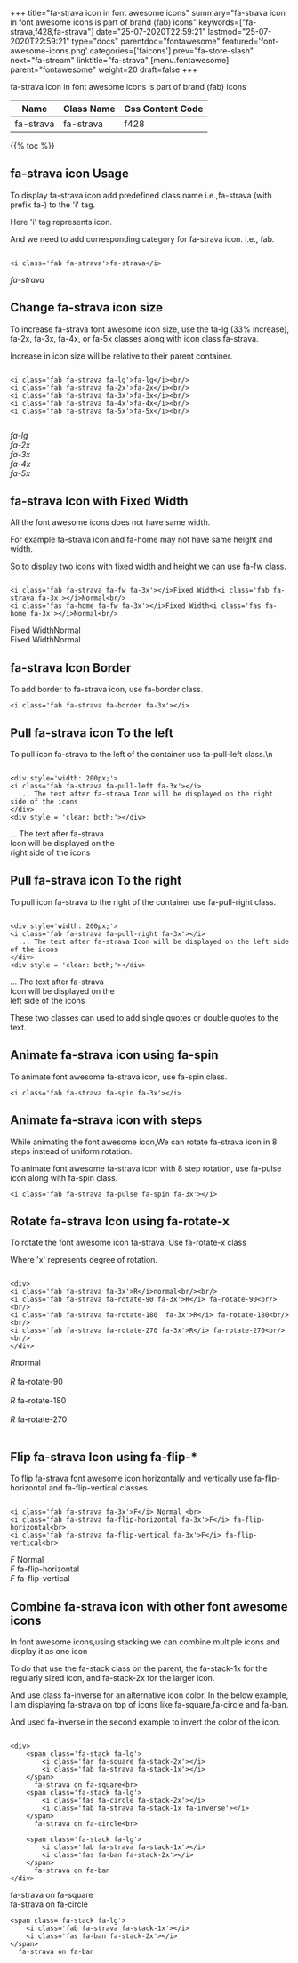 +++
title="fa-strava icon in font awesome icons"
summary="fa-strava icon in font awesome icons is part of brand (fab) icons"
keywords=["fa-strava,f428,fa-strava"]
date="25-07-2020T22:59:21"
lastmod="25-07-2020T22:59:21"
type="docs"
parentdoc="fontawesome"
featured='font-awesome-icons.png'
categories=['faicons']
prev="fa-store-slash"
next="fa-stream"
linktitle="fa-strava"
[menu.fontawesome]
parent="fontawesome"
weight=20
draft=false
+++


fa-strava icon in font awesome icons is part of brand (fab) icons

<div class='table-responsive'><table class='table'><thead><tr><th>Name</th><th>Class Name</th><th>Css Content Code</th></tr></thead><tbody><tr><td>fa-strava</td><td>fa-strava</td><td>f428</td></tr></tbody></table></div>


{{% toc %}}


## fa-strava icon Usage

To display fa-strava icon add predefined class name i.e.,fa-strava (with prefix fa-) to the 'i' tag.

Here 'i' tag represents icon.

And we need to add corresponding category for fa-strava icon. i.e., fab.


```

<i class='fab fa-strava'>fa-strava</i>
```

<i class='fab fa-strava'>fa-strava</i>




## Change fa-strava icon size
To increase fa-strava font awesome icon size, use the fa-lg (33% increase), fa-2x, fa-3x, fa-4x, or fa-5x classes along with icon class fa-strava.

Increase in icon size will be relative to their parent container. 

```

<i class='fab fa-strava fa-lg'>fa-lg</i><br/>
<i class='fab fa-strava fa-2x'>fa-2x</i><br/>
<i class='fab fa-strava fa-3x'>fa-3x</i><br/>
<i class='fab fa-strava fa-4x'>fa-4x</i><br/>
<i class='fab fa-strava fa-5x'>fa-5x</i><br/>
            
```

<i class='fab fa-strava fa-lg'>fa-lg</i><br/>
<i class='fab fa-strava fa-2x'>fa-2x</i><br/>
<i class='fab fa-strava fa-3x'>fa-3x</i><br/>
<i class='fab fa-strava fa-4x'>fa-4x</i><br/>
<i class='fab fa-strava fa-5x'>fa-5x</i><br/>
            



## fa-strava Icon with Fixed Width 

All the font awesome icons does not have same width.

For example fa-strava icon and fa-home may not have same height and width.

So to display two icons with fixed width and height we can use fa-fw class.


```

<i class='fab fa-strava fa-fw fa-3x'></i>Fixed Width<i class='fab fa-strava fa-3x'></i>Normal<br/>
<i class='fas fa-home fa-fw fa-3x'></i>Fixed Width<i class='fas fa-home fa-3x'></i>Normal<br/>
```

<i class='fab fa-strava fa-fw fa-3x'></i>Fixed Width<i class='fab fa-strava fa-3x'></i>Normal<br/>
<i class='fas fa-home fa-fw fa-3x'></i>Fixed Width<i class='fas fa-home fa-3x'></i>Normal<br/>



## fa-strava Icon Border 

To add border to fa-strava icon, use fa-border class.


```
<i class='fab fa-strava fa-border fa-3x'></i>

```
<i class='fab fa-strava fa-border fa-3x'></i>





## Pull fa-strava icon To the left

To pull icon fa-strava to the left of the container use fa-pull-left class.\n

```

<div style='width: 200px;'>
<i class='fab fa-strava fa-pull-left fa-3x'></i>
  ... The text after fa-strava Icon will be displayed on the right side of the icons
</div>
<div style = 'clear: both;'></div>
```

<div style='width: 200px;'>
<i class='fab fa-strava fa-pull-left fa-3x'></i>
  ... The text after fa-strava Icon will be displayed on the right side of the icons
</div>
<div style = 'clear: both;'></div>




## Pull fa-strava icon To the right
To pull icon fa-strava to the right of the container use fa-pull-right class.

```

<div style='width: 200px;'>
<i class='fab fa-strava fa-pull-right fa-3x'></i>
  ... The text after fa-strava Icon will be displayed on the left side of the icons
</div>
<div style = 'clear: both;'></div>
```

<div style='width: 200px;'>
<i class='fab fa-strava fa-pull-right fa-3x'></i>
  ... The text after fa-strava Icon will be displayed on the left side of the icons
</div>
<div style = 'clear: both;'></div>

These two classes can used to add single quotes or double quotes to the text.


## Animate fa-strava icon using fa-spin
To animate font awesome fa-strava icon, use fa-spin class.

```
<i class='fab fa-strava fa-spin fa-3x'></i>
```
<i class='fab fa-strava fa-spin fa-3x'></i>




## Animate fa-strava icon with steps
While animating the font awesome icon,We can rotate fa-strava icon in 8 steps instead of uniform rotation.

To animate font awesome fa-strava icon with 8 step rotation, use fa-pulse icon along with fa-spin class.


```
<i class='fab fa-strava fa-pulse fa-spin fa-3x'></i>

```
<i class='fab fa-strava fa-pulse fa-spin fa-3x'></i>





## Rotate fa-strava Icon using fa-rotate-x
To rotate the font awesome icon fa-strava, Use fa-rotate-x class

Where 'x' represents degree of rotation.


```

<div>
<i class='fab fa-strava fa-3x'>R</i>normal<br/><br/>
<i class='fab fa-strava fa-rotate-90 fa-3x'>R</i> fa-rotate-90<br/><br/> 
<i class='fab fa-strava fa-rotate-180  fa-3x'>R</i> fa-rotate-180<br/><br/> 
<i class='fab fa-strava fa-rotate-270 fa-3x'>R</i> fa-rotate-270<br/><br/>
</div>
```

<div>
<i class='fab fa-strava fa-3x'>R</i>normal<br/><br/>
<i class='fab fa-strava fa-rotate-90 fa-3x'>R</i> fa-rotate-90<br/><br/> 
<i class='fab fa-strava fa-rotate-180  fa-3x'>R</i> fa-rotate-180<br/><br/> 
<i class='fab fa-strava fa-rotate-270 fa-3x'>R</i> fa-rotate-270<br/><br/>
</div>




## Flip fa-strava Icon using fa-flip-*
To flip fa-strava font awesome icon horizontally and vertically use fa-flip-horizontal and fa-flip-vertical classes. 

```

<i class='fab fa-strava fa-3x'>F</i> Normal <br>
<i class='fab fa-strava fa-flip-horizontal fa-3x'>F</i> fa-flip-horizontal<br>
<i class='fab fa-strava fa-flip-vertical fa-3x'>F</i> fa-flip-vertical<br>
```

<i class='fab fa-strava fa-3x'>F</i> Normal <br>
<i class='fab fa-strava fa-flip-horizontal fa-3x'>F</i> fa-flip-horizontal<br>
<i class='fab fa-strava fa-flip-vertical fa-3x'>F</i> fa-flip-vertical<br>




## Combine fa-strava icon with other font awesome icons
In font awesome icons,using stacking we can combine multiple icons and display it as one icon 

To do that use the fa-stack class on the parent, the fa-stack-1x for the regularly sized icon, and fa-stack-2x for the larger icon.

And use class fa-inverse for an alternative icon color. 
In the below example, I am displaying fa-strava on top of icons like fa-square,fa-circle and fa-ban.

And used fa-inverse in the second example to invert the color of the icon.

```

<div>
    <span class='fa-stack fa-lg'>
        <i class='far fa-square fa-stack-2x'></i>
        <i class='fab fa-strava fa-stack-1x'></i>
    </span>
      fa-strava on fa-square<br>
    <span class='fa-stack fa-lg'>
        <i class='fas fa-circle fa-stack-2x'></i>
        <i class='fab fa-strava fa-stack-1x fa-inverse'></i>
    </span>
      fa-strava on fa-circle<br>

    <span class='fa-stack fa-lg'>
        <i class='fab fa-strava fa-stack-1x'></i>
        <i class='fas fa-ban fa-stack-2x'></i>
    </span>
      fa-strava on fa-ban
</div>
```

<div>
    <span class='fa-stack fa-lg'>
        <i class='far fa-square fa-stack-2x'></i>
        <i class='fab fa-strava fa-stack-1x'></i>
    </span>
      fa-strava on fa-square<br>
    <span class='fa-stack fa-lg'>
        <i class='fas fa-circle fa-stack-2x'></i>
        <i class='fab fa-strava fa-stack-1x fa-inverse'></i>
    </span>
      fa-strava on fa-circle<br>

    <span class='fa-stack fa-lg'>
        <i class='fab fa-strava fa-stack-1x'></i>
        <i class='fas fa-ban fa-stack-2x'></i>
    </span>
      fa-strava on fa-ban
</div>






